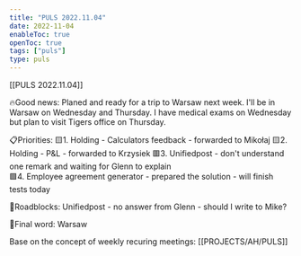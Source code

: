 ```yaml
---
title: "PULS 2022.11.04"
date: 2022-11-04
enableToc: true
openToc: true
tags: ["puls"]
type: puls
---
```

[[PULS 2022.11.04]]

🔥Good news:
Planed and ready for a trip to Warsaw next week. I'll be in Warsaw on Wednesday and Thursday. I have medical exams on Wednesday but plan to visit Tigers office on Thursday.

📋Priorities:
🟨1. Holding - Calculators feedback - forwarded to Mikołaj
🟨2. Holding - P&L  - forwarded to Krzysiek
🟥3. Unifiedpost - don't understand one remark and waiting for Glenn to explain  
🟩4. Employee agreement generator - prepared the solution - will finish tests today

🛑Roadblocks:
Unifiedpost -  no answer from Glenn - should I write to Mike?

🧠Final word:
Warsaw

Base on the concept of weekly recuring meetings: [[PROJECTS/AH/PULS]]